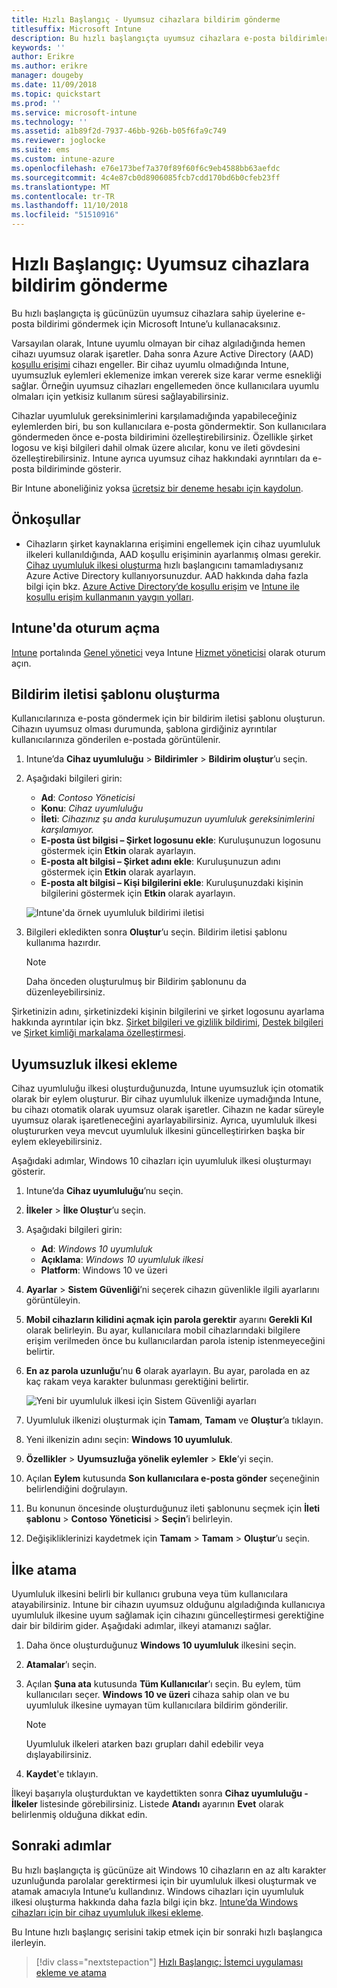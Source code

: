 ```yaml
---
title: Hızlı Başlangıç - Uyumsuz cihazlara bildirim gönderme
titlesuffix: Microsoft Intune
description: Bu hızlı başlangıçta uyumsuz cihazlara e-posta bildirimleri göndermek için Microsoft Intune’u kullanacaksınız.
keywords: ''
author: Erikre
ms.author: erikre
manager: dougeby
ms.date: 11/09/2018
ms.topic: quickstart
ms.prod: ''
ms.service: microsoft-intune
ms.technology: ''
ms.assetid: a1b89f2d-7937-46bb-926b-b05f6fa9c749
ms.reviewer: joglocke
ms.suite: ems
ms.custom: intune-azure
ms.openlocfilehash: e76e173bef7a370f89f60f6c9eb4588bb63aefdc
ms.sourcegitcommit: 4c4e87cb0d8906085fcb7cdd170bd6b0cfeb23ff
ms.translationtype: MT
ms.contentlocale: tr-TR
ms.lasthandoff: 11/10/2018
ms.locfileid: "51510916"
---
```

# <a name="quickstart-send-notifications-to-noncompliant-devices"></a>Hızlı Başlangıç: Uyumsuz cihazlara bildirim gönderme

Bu hızlı başlangıçta iş gücünüzün uyumsuz cihazlara sahip üyelerine e-posta bildirimi göndermek için Microsoft Intune’u kullanacaksınız.

Varsayılan olarak, Intune uyumlu olmayan bir cihaz algıladığında hemen cihazı uyumsuz olarak işaretler. Daha sonra Azure Active Directory (AAD) [koşullu erişimi](https://docs.microsoft.com/azure/active-directory/active-directory-conditional-access-azure-portal) cihazı engeller. Bir cihaz uyumlu olmadığında Intune, uyumsuzluk eylemleri eklemenize imkan vererek size karar verme esnekliği sağlar. Örneğin uyumsuz cihazları engellemeden önce kullanıcılara uyumlu olmaları için yetkisiz kullanım süresi sağlayabilirsiniz.

Cihazlar uyumluluk gereksinimlerini karşılamadığında yapabileceğiniz eylemlerden biri, bu son kullanıcılara e-posta göndermektir. Son kullanıcılara göndermeden önce e-posta bildirimini özelleştirebilirsiniz. Özellikle şirket logosu ve kişi bilgileri dahil olmak üzere alıcılar, konu ve ileti gövdesini özelleştirebilirsiniz. Intune ayrıca uyumsuz cihaz hakkındaki ayrıntıları da e-posta bildiriminde gösterir.

Bir Intune aboneliğiniz yoksa [ücretsiz bir deneme hesabı için kaydolun](free-trial-sign-up.md).

## <a name="prerequisites"></a>Önkoşullar
- Cihazların şirket kaynaklarına erişimini engellemek için cihaz uyumluluk ilkeleri kullanıldığında, AAD koşullu erişiminin ayarlanmış olması gerekir. [Cihaz uyumluluk ilkesi oluşturma](quickstart-set-password-length-android.md) hızlı başlangıcını tamamladıysanız Azure Active Directory kullanıyorsunuzdur. AAD hakkında daha fazla bilgi için bkz. [Azure Active Directory’de koşullu erişim](https://docs.microsoft.com/azure/active-directory/active-directory-conditional-access-azure-portal) ve [Intune ile koşullu erişim kullanmanın yaygın yolları](conditional-access-intune-common-ways-use.md).

## <a name="sign-in-to-intune"></a>Intune'da oturum açma

[Intune](https://aka.ms/intuneportal) portalında [Genel yönetici](users-add.md#types-of-administrators) veya Intune [Hizmet yöneticisi](users-add.md#types-of-administrators) olarak oturum açın. 

## <a name="create-a-notification-message-template"></a>Bildirim iletisi şablonu oluşturma

Kullanıcılarınıza e-posta göndermek için bir bildirim iletisi şablonu oluşturun. Cihazın uyumsuz olması durumunda, şablona girdiğiniz ayrıntılar kullanıcılarınıza gönderilen e-postada görüntülenir.

1. Intune’da **Cihaz uyumluluğu** > **Bildirimler** > **Bildirim oluştur**’u seçin. 
2. Aşağıdaki bilgileri girin:

   - **Ad**: *Contoso Yöneticisi*
   - **Konu**: *Cihaz uyumluluğu*
   - **İleti**: *Cihazınız şu anda kuruluşumuzun uyumluluk gereksinimlerini karşılamıyor.*
   - **E-posta üst bilgisi – Şirket logosunu ekle**: Kuruluşunuzun logosunu göstermek için **Etkin** olarak ayarlayın.
   - **E-posta alt bilgisi – Şirket adını ekle**: Kuruluşunuzun adını göstermek için **Etkin** olarak ayarlayın.
   - **E-posta alt bilgisi – Kişi bilgilerini ekle**: Kuruluşunuzdaki kişinin bilgilerini göstermek için **Etkin** olarak ayarlayın.

   ![Intune'da örnek uyumluluk bildirimi iletisi](./media/quickstart-send-notification-01.png)

3. Bilgileri ekledikten sonra **Oluştur**’u seçin. Bildirim iletisi şablonu kullanıma hazırdır.

    > [!NOTE]
    > Daha önceden oluşturulmuş bir Bildirim şablonunu da düzenleyebilirsiniz.

Şirketinizin adını, şirketinizdeki kişinin bilgilerini ve şirket logosunu ayarlama hakkında ayrıntılar için bkz. [Şirket bilgileri ve gizlilik bildirimi](company-portal-app.md#company-information-and-privacy-statement), [Destek bilgileri](company-portal-app.md#support-information) ve [Şirket kimliği markalama özelleştirmesi](company-portal-app.md#company-identity-branding-customization). 

## <a name="add-a-noncompliance-policy"></a>Uyumsuzluk ilkesi ekleme

Cihaz uyumluluğu ilkesi oluşturduğunuzda, Intune uyumsuzluk için otomatik olarak bir eylem oluşturur. Bir cihaz uyumluluk ilkenize uymadığında Intune, bu cihazı otomatik olarak uyumsuz olarak işaretler. Cihazın ne kadar süreyle uyumsuz olarak işaretleneceğini ayarlayabilirsiniz. Ayrıca, uyumluluk ilkesi oluştururken veya mevcut uyumluluk ilkesini güncelleştirirken başka bir eylem ekleyebilirsiniz. 

Aşağıdaki adımlar, Windows 10 cihazları için uyumluluk ilkesi oluşturmayı gösterir.

1. Intune’da **Cihaz uyumluluğu**’nu seçin.
2. **İlkeler** > **İlke Oluştur**’u seçin.
3. Aşağıdaki bilgileri girin:

   - **Ad**: *Windows 10 uyumluluk*
   - **Açıklama**: *Windows 10 uyumluluk ilkesi*
   - **Platform**: Windows 10 ve üzeri

4. **Ayarlar** > **Sistem Güvenliği**’ni seçerek cihazın güvenlikle ilgili ayarlarını görüntüleyin.
5. **Mobil cihazların kilidini açmak için parola gerektir** ayarını **Gerekli Kıl** olarak belirleyin. Bu ayar, kullanıcılara mobil cihazlarındaki bilgilere erişim verilmeden önce bu kullanıcılardan parola istenip istenmeyeceğini belirtir. 
6. **En az parola uzunluğu**’nu **6** olarak ayarlayın. Bu ayar, parolada en az kaç rakam veya karakter bulunması gerektiğini belirtir.

    ![Yeni bir uyumluluk ilkesi için Sistem Güvenliği ayarları](./media/quickstart-send-notification-02.png) 

7. Uyumluluk ilkenizi oluşturmak için **Tamam**, **Tamam** ve **Oluştur**’a tıklayın.
8. Yeni ilkenizin adını seçin: **Windows 10 uyumluluk**.
9. **Özellikler** > **Uyumsuzluğa yönelik eylemler** > **Ekle**’yi seçin.
10. Açılan **Eylem** kutusunda **Son kullanıcılara e-posta gönder** seçeneğinin belirlendiğini doğrulayın.
11. Bu konunun öncesinde oluşturduğunuz ileti şablonunu seçmek için **İleti şablonu** > **Contoso Yöneticisi** > **Seçin**’i belirleyin.
12. Değişikliklerinizi kaydetmek için **Tamam** > **Tamam** > **Oluştur**’u seçin.

## <a name="assign-the-policy"></a>İlke atama

Uyumluluk ilkesini belirli bir kullanıcı grubuna veya tüm kullanıcılara atayabilirsiniz. Intune bir cihazın uyumsuz olduğunu algıladığında kullanıcıya uyumluluk ilkesine uyum sağlamak için cihazını güncelleştirmesi gerektiğine dair bir bildirim gider. Aşağıdaki adımlar, ilkeyi atamanızı sağlar.

1. Daha önce oluşturduğunuz **Windows 10 uyumluluk** ilkesini seçin.
2. **Atamalar**’ı seçin.
3. Açılan **Şuna ata** kutusunda **Tüm Kullanıcılar**’ı seçin. Bu eylem, tüm kullanıcıları seçer. **Windows 10 ve üzeri** cihaza sahip olan ve bu uyumluluk ilkesine uymayan tüm kullanıcılara bildirim gönderilir.

    > [!NOTE]
    > Uyumluluk ilkeleri atarken bazı grupları dahil edebilir veya dışlayabilirsiniz.

4. **Kaydet**'e tıklayın.

İlkeyi başarıyla oluşturduktan ve kaydettikten sonra **Cihaz uyumluluğu - İlkeler** listesinde görebilirsiniz. Listede **Atandı** ayarının **Evet** olarak belirlenmiş olduğuna dikkat edin.

## <a name="next-steps"></a>Sonraki adımlar

Bu hızlı başlangıçta iş gücünüze ait Windows 10 cihazların en az altı karakter uzunluğunda parolalar gerektirmesi için bir uyumluluk ilkesi oluşturmak ve atamak amacıyla Intune’u kullandınız. Windows cihazları için uyumluluk ilkesi oluşturma hakkında daha fazla bilgi için bkz. [Intune’da Windows cihazları için bir cihaz uyumluluk ilkesi ekleme](compliance-policy-create-windows.md).

Bu Intune hızlı başlangıç serisini takip etmek için bir sonraki hızlı başlangıca ilerleyin.

> [!div class="nextstepaction"]
> [Hızlı Başlangıç: İstemci uygulaması ekleme ve atama](quickstart-add-assign-app.md)
